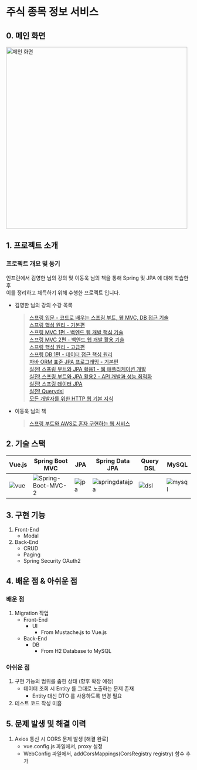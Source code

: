 # 주식 종목 정보 서비스

## 0. 메인 화면
<img width="494" alt="메인 화면" src="https://user-images.githubusercontent.com/56331160/219951104-0fb77688-0a9a-415a-9cd9-c4aa6d5d9d64.png">

## 1. 프로젝트 소개
### 프로젝트 개요 및 동기
인프런에서 김영한 님의 강의 및 이동욱 님의 책을 통해 Spring 및 JPA 에 대해 학습한 후  
이를 정리하고 체득하기 위해 수행한 프로젝트 입니다.
- 김영한 님의 강의 수강 목록
  > [스프링 입문 - 코드로 배우는 스프링 부트, 웹 MVC, DB 접근 기술](https://www.inflearn.com/course/%EC%8A%A4%ED%94%84%EB%A7%81-%EC%9E%85%EB%AC%B8-%EC%8A%A4%ED%94%84%EB%A7%81%EB%B6%80%ED%8A%B8)  
  > [스프링 핵심 원리 - 기본편](https://www.inflearn.com/course/%EC%8A%A4%ED%94%84%EB%A7%81-%ED%95%B5%EC%8B%AC-%EC%9B%90%EB%A6%AC-%EA%B8%B0%EB%B3%B8%ED%8E%B8)  
  > [스프링 MVC 1편 - 백엔드 웹 개발 핵심 기술](https://www.inflearn.com/course/%EC%8A%A4%ED%94%84%EB%A7%81-mvc-1)  
  > [스프링 MVC 2편 - 백엔드 웹 개발 활용 기술](https://www.inflearn.com/course/%EC%8A%A4%ED%94%84%EB%A7%81-mvc-2)  
  > [스프링 핵심 원리 - 고급편](https://www.inflearn.com/course/%EC%8A%A4%ED%94%84%EB%A7%81-%ED%95%B5%EC%8B%AC-%EC%9B%90%EB%A6%AC-%EA%B3%A0%EA%B8%89%ED%8E%B8)  
  > [스프링 DB 1편 - 데이터 접근 핵심 원리](https://www.inflearn.com/course/%EC%8A%A4%ED%94%84%EB%A7%81-db-1)  
  > [자바 ORM 표준 JPA 프로그래밍 - 기본편](https://www.inflearn.com/course/ORM-JPA-Basic)  
  > [실전! 스프링 부트와 JPA 활용1 - 웹 애플리케이션 개발](https://www.inflearn.com/course/%EC%8A%A4%ED%94%84%EB%A7%81%EB%B6%80%ED%8A%B8-JPA-%ED%99%9C%EC%9A%A9-1)  
  > [실전! 스프링 부트와 JPA 활용2 - API 개발과 성능 최적화](https://www.inflearn.com/course/%EC%8A%A4%ED%94%84%EB%A7%81%EB%B6%80%ED%8A%B8-JPA-API%EA%B0%9C%EB%B0%9C-%EC%84%B1%EB%8A%A5%EC%B5%9C%EC%A0%81%ED%99%94)  
  > [실전! 스프링 데이터 JPA](https://www.inflearn.com/course/%EC%8A%A4%ED%94%84%EB%A7%81-%EB%8D%B0%EC%9D%B4%ED%84%B0-JPA-%EC%8B%A4%EC%A0%84)  
  > [실전! Querydsl](https://www.inflearn.com/course/querydsl-%EC%8B%A4%EC%A0%84)  
  > [모든 개발자를 위한 HTTP 웹 기본 지식](https://www.inflearn.com/course/http-%EC%9B%B9-%EB%84%A4%ED%8A%B8%EC%9B%8C%ED%81%AC)  
- 이동욱 님의 책
  > [스프링 부트와 AWS로 혼자 구현하는 웹 서비스](http://www.yes24.com/Product/Goods/83849117)  
  
## 2. 기술 스택  
|Vue.js|Spring Boot MVC|JPA|Spring Data JPA|Query DSL|MySQL|
|------|---------------|---|---------------|---------|-----|  
|![vue](https://user-images.githubusercontent.com/56331160/218122343-5fb98241-f4f1-485b-870a-1c5bd123de8b.png)|![Spring-Boot-MVC-2](https://user-images.githubusercontent.com/56331160/209467801-27dd0e0b-cbd9-4103-9d89-8e9ff46957c7.png)|![jpa](https://user-images.githubusercontent.com/56331160/209467730-f97deff0-b4f9-4ed6-9d25-f8a65262000b.png)|![springdatajpa](https://user-images.githubusercontent.com/56331160/209467739-b4c9f7c6-297e-4f72-86df-ec57ed369dae.png)|![dsl](https://user-images.githubusercontent.com/56331160/209467772-c5c50c1b-77af-4797-89e7-35a969e848b1.png)|![mysql](https://user-images.githubusercontent.com/56331160/218122432-918086e1-6e9e-4cc7-aa18-5a31bf593477.png)|

## 3. 구현 기능
1. Front-End
    - Modal
2. Back-End
    - CRUD
    - Paging
    - Spring Security OAuth2 

## 4. 배운 점 & 아쉬운 점
### 배운 점
1. Migration 작업
    - Front-End
        - UI
            - From Mustache.js to Vue.js
    - Back-End
        - DB
            - From H2 Database to MySQL
### 아쉬운 점
1. 구현 기능의 범위를 좁힌 상태 (향후 확장 예정)
   - 데이터 조회 시 Entity 를 그대로 노출하는 문제 존재
      - Entity 대신 DTO 를 사용하도록 변경 필요
2. 테스트 코드 작성 미흡

## 5. 문제 발생 및 해결 이력 
1. Axios 통신 시 CORS 문제 발생 [해결 완료]
   - vue.config.js 파일에서, proxy 설정
   - WebConfig 파일에서, addCorsMappings(CorsRegistry registry) 함수 추가
